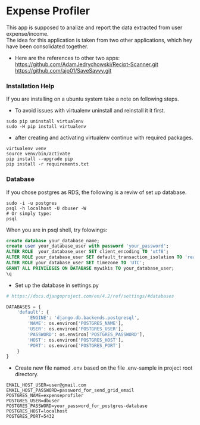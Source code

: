 # Expense Profiler
This app is supposed to analize and report the data extracted from user expense/income.  
The idea for this application is taken from two other applications, which hey have been consolidated together.  

- Here are the references to other two apps:  
<https://github.com/AdamJedrychowski/Recipt-Scanner.git>  
<https://github.com/ajo01/SaveSavvy.git>


### Installation Help

If you are installing on a ubuntu system take a note on following steps.  


- To avoid issues with virtualenv uninstall and reinstall it it first.  

```
sudo pip uninstall virtualenv
sudo -H pip install virtualenv
```

- after creating and activating virtualenv continue with required packages.  

```
virtualenv venv
source venv/bin/activate
pip install --upgrade pip
pip install -r requirements.txt
```

### Database

If you chose postgres as RDS, the following is a reviw of set up database.  

```
sudo -i -u postgres
psql -h localhost -U dbuser -W
# Or simply type:
psql
```

When you are in psql shell, try folowings:  

```sql
create database your_database_name;
create user your_database_user with password 'your_password';
ALTER ROLE  your_database_user SET client_encoding TO 'utf8';
ALTER ROLE your_database_user SET default_transaction_isolation TO 'read committed';
ALTER ROLE your_database_user SET timezone TO 'UTC';
GRANT ALL PRIVILEGES ON DATABASE mywikis TO your_database_user;
\q
```

- Set up the database in settings.py  

```python
# https://docs.djangoproject.com/en/4.2/ref/settings/#databases

DATABASES = {
    'default': {
        'ENGINE': 'django.db.backends.postgresql',
        'NAME': os.environ['POSTGRES_NAME'],
        'USER': os.environ['POSTGRES_USER'],
        'PASSWORD': os.environ['POSTGRES_PASSWORD'],
        'HOST': os.environ['POSTGRES_HOST'],
        'PORT': os.environ['POSTGRES_PORT']
    }
}
```

- Create new file named .env based on the file .env-sample in project root directory.  

```
EMAIL_HOST_USER=user@gmail.com
EMAIL_HOST_PASSWORD=password_for_send_grid_email
POSTGRES_NAME=expenseprofiler
POSTGRES_USER=dbuser
POSTGRES_PASSWORD=your_password_for_postgres-database
POSTGRES_HOST=localhost
POSTGRES_PORT=5432
```
